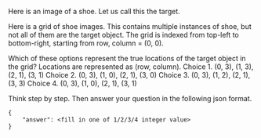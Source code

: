 Here is an image of a shoe. Let us call this the target.
<IMAGE OF TARGET>

Here is a grid of shoe images. This contains multiple instances of shoe, but not all of them are the target object. The grid is indexed from top-left to bottom-right, starting from row, column = (0, 0).
<IMAGE OF GRID>

Which of these options represent the true locations of the target object in the grid? Locations are represented as (row, column).
Choice 1. (0, 3), (1, 3), (2, 1), (3, 1) 
Choice 2. (0, 3), (1, 0), (2, 1), (3, 0) 
Choice 3. (0, 3), (1, 2), (2, 1), (3, 3) 
Choice 4. (0, 3), (1, 0), (2, 1), (3, 1)  

Think step by step. Then answer your question in the following json format. 

```
{
    "answer": <fill in one of 1/2/3/4 integer value>
}
```